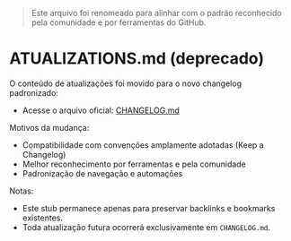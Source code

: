 > Este arquivo foi renomeado para alinhar com o padrão reconhecido pela comunidade e por ferramentas do GitHub.

# ATUALIZATIONS.md (deprecado)

O conteúdo de atualizações foi movido para o novo changelog padronizado:

- Acesse o arquivo oficial: [CHANGELOG.md](./CHANGELOG.md)

Motivos da mudança:

- Compatibilidade com convenções amplamente adotadas (Keep a Changelog)
- Melhor reconhecimento por ferramentas e pela comunidade
- Padronização de navegação e automações

Notas:

- Este stub permanece apenas para preservar backlinks e bookmarks existentes.
- Toda atualização futura ocorrerá exclusivamente em `CHANGELOG.md`.
